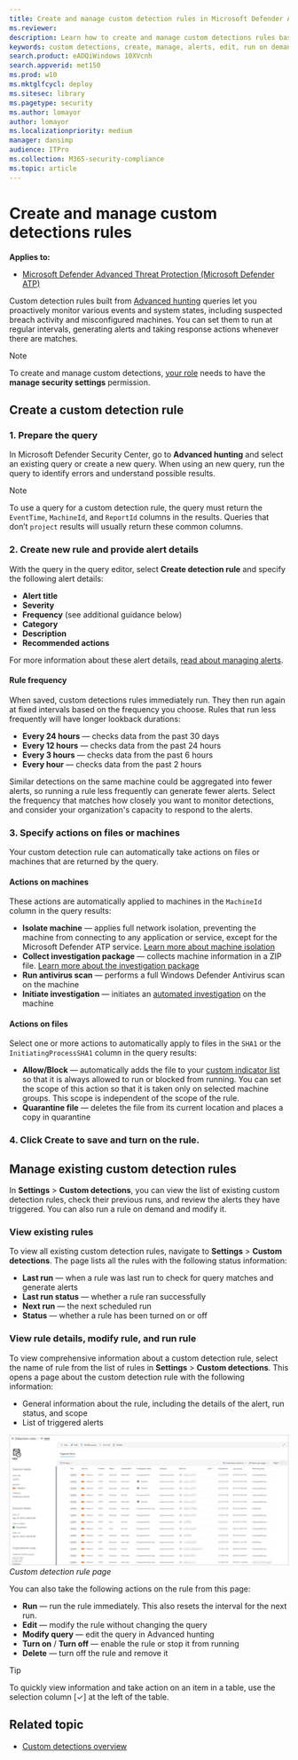 ```yaml
---
title: Create and manage custom detection rules in Microsoft Defender ATP
ms.reviewer: 
description: Learn how to create and manage custom detections rules based on advanced hunting queries
keywords: custom detections, create, manage, alerts, edit, run on demand, frequency, detection rules, advanced hunting, hunt, query, response actions, mdatp, microsoft defender atp
search.product: eADQiWindows 10XVcnh
search.appverid: met150
ms.prod: w10
ms.mktglfcycl: deploy
ms.sitesec: library
ms.pagetype: security
ms.author: lomayor
author: lomayor
ms.localizationpriority: medium
manager: dansimp
audience: ITPro
ms.collection: M365-security-compliance 
ms.topic: article
---
```



# Create and manage custom detections rules
**Applies to:**
- [Microsoft Defender Advanced Threat Protection (Microsoft Defender ATP)](https://go.microsoft.com/fwlink/p/?linkid=2069559)

Custom detection rules built from [Advanced hunting](overview-hunting.md) queries let you proactively monitor various events and system states, including suspected breach activity and misconfigured machines. You can set them to run at regular intervals, generating alerts and taking response actions whenever there are matches.

>[!NOTE]
>To create and manage custom detections, [your role](user-roles.md#create-roles-and-assign-the-role-to-an-azure-active-directory-group) needs to have the **manage security settings** permission.  

## Create a custom detection rule
### 1. Prepare the query

In Microsoft Defender Security Center, go to **Advanced hunting** and select an existing query or create a new query. When using an new query, run the query to identify errors and understand possible results.

>[!NOTE]
>To use a query for a custom detection rule, the query must return the `EventTime`, `MachineId`, and `ReportId` columns in the results. Queries that don’t `project` results will usually return these common columns.

### 2. Create new rule and provide alert details 

With the query in the query editor, select **Create detection rule** and specify the following alert details:

- **Alert title**
- **Severity**
- **Frequency** (see additional guidance below)
- **Category**
- **Description**
- **Recommended actions**

For more information about these alert details, [read about managing alerts](manage-alerts.md).

#### Rule frequency
When saved, custom detections rules immediately run. They then run again at fixed intervals based on the frequency you choose. Rules that run less frequently will have longer lookback durations:

- **Every 24 hours** — checks data from the past 30 days
- **Every 12 hours** — checks data from the past 24 hours
- **Every 3 hours** — checks data from the past 6 hours
- **Every hour** — checks data from the past 2 hours

Similar detections on the same machine could be aggregated into fewer alerts, so running a rule less frequently can generate fewer alerts. Select the frequency that matches how closely you want to monitor detections, and consider your organization's capacity to respond to the alerts.

### 3. Specify actions on files or machines
Your custom detection rule can automatically take actions on files or machines that are returned by the query.

#### Actions on machines
These actions are automatically applied to machines in the `MachineId` column in the query results:
- **Isolate machine** — applies full network isolation, preventing the machine from connecting to any application or service, except for the Microsoft Defender ATP service. [Learn more about machine isolation](respond-machine-alerts.md#isolate-machines-from-the-network)
- **Collect investigation package** — collects machine information in a ZIP file. [Learn more about the investigation package](respond-machine-alerts.md#collect-investigation-package-from-machines)
- **Run antivirus scan** — performs a full Windows Defender Antivirus scan on the machine
- **Initiate investigation** — initiates an [automated investigation](automated-investigations.md) on the machine

#### Actions on files
Select one or more actions to automatically apply to files in the `SHA1` or the `InitiatingProcessSHA1` column in the query results:
- **Allow/Block** — automatically adds the file to your [custom indicator list](manage-indicators.md) so that it is always allowed to run or blocked from running. You can set the scope of this action so that it is taken only on selected machine groups. This scope is independent of the scope of the rule.
- **Quarantine file** — deletes the file from its current location and places a copy in quarantine

### 4. Click **Create** to save and turn on the rule.

## Manage existing custom detection rules
In **Settings** > **Custom detections**, you can view the list of existing custom detection rules, check their previous runs, and review the alerts they have triggered. You can also run a rule on demand and modify it.

### View existing rules

To view all existing custom detection rules, navigate to **Settings** > **Custom detections**. The page lists all the rules with the following status information:

- **Last run** — when a rule was last run to check for query matches and generate alerts
- **Last run status** — whether a rule ran successfully
- **Next run** — the next scheduled run
- **Status** — whether a rule has been turned on or off

### View rule details, modify rule, and run rule

To view comprehensive information about a custom detection rule, select the name of rule from the list of rules in **Settings** > **Custom detections**. This opens a page about the custom detection rule with the following information:

- General information about the rule, including the details of the alert, run status, and scope
- List of triggered alerts

![Custom detection rule page](images/atp-custom-detection-rule-details.png)<br>
*Custom detection rule page*

You can also take the following actions on the rule from this page:

- **Run** — run the rule immediately. This also resets the interval for the next run.
- **Edit** — modify the rule without changing the query
- **Modify query** — edit the query in Advanced hunting
- **Turn on** / **Turn off** — enable the rule or stop it from running
- **Delete** — turn off the rule and remove it

>[!TIP]
>To quickly view information and take action on an item in a table, use the selection column [&#10003;] at the left of the table.

## Related topic
- [Custom detections overview](overview-custom-detections.md)
